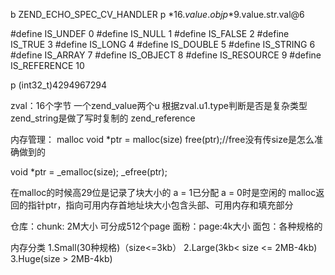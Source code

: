 b ZEND_ECHO_SPEC_CV_HANDLER
p *$16.value.obj
p *$9.value.str.val@6

#define IS_UNDEF 0
#define IS_NULL 1
#define IS_FALSE 2
#define IS_TRUE 3
#define IS_LONG 4
#define IS_DOUBLE 5
#define IS_STRING 6
#define IS_ARRAY 7
#define IS_OBJECT 8
#define IS_RESOURCE 9
#define IS_REFERENCE 10

p (int32_t)4294967294

zval：16个字节 一个zend_value两个u 根据zval.u1.type判断是否是复杂类型 zend_string是做了写时复制的
zend_reference

内存管理：
malloc
void *ptr = malloc(size)
free(ptr);//free没有传size是怎么准确做到的

void *ptr = _emalloc(size);
_efree(ptr);

在malloc的时候高29位是记录了块大小的 a = 1已分配 a = 0时是空闲的
malloc返回的指针ptr，指向可用内存首地址块大小包含头部、可用内存和填充部分

仓库：chunk: 2M大小 可分成512个page
面粉：page:4k大小
面包：各种规格的

内存分类
1.Small(30种规格)（size<=3kb）
2.Large(3kb< size <= 2MB-4kb)
3.Huge(size > 2MB-4kb)
